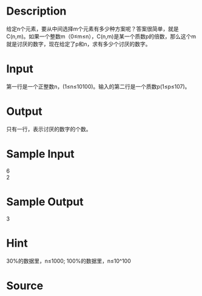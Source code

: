 
# Description

<div class="content"><p>给定n个元素，要从中间选择m个元素有多少种方案呢？答案很简单，就是C(n,m)。如果一个整数m（0≤m≤n），C(n,m)是某一个质数p的倍数，那么这个m就是讨厌的数字，现在给定了p和n，求有多少个讨厌的数字。</p></div>

# Input

<div class="content"><p>第一行是一个正整数n，(1≤n≤10100)。输入的第二行是一个质数p(1≤p≤107)。</p></div>

# Output

<div class="content"><p>只有一行，表示讨厌的数字的个数。</p></div>

# Sample Input

<div class="content"><span class="sampledata">6<br/>
2<br/>
</span></div>

# Sample Output

<div class="content"><span class="sampledata">3</span></div>

# Hint

<div class="content"><p></p><p>30%的数据里，n≤1000; 100%的数据里，n≤10^100</p><p></p></div>

# Source

<div class="content"><p><a href="problemset.php?search="></a></p></div>

